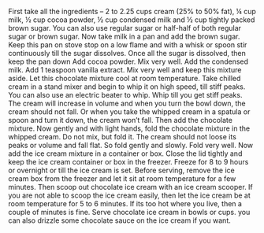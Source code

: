 First take all the ingredients – 2 to 2.25 cups cream (25% to 50% fat), ¼ cup milk, ½ cup cocoa powder, ½ cup condensed milk and ½ cup tightly packed brown sugar. You can also use regular sugar or half-half of both regular sugar or brown sugar.
Now take milk in a pan and add the brown sugar.
Keep this pan on stove stop on a low flame and with a whisk or spoon stir continuously till the sugar dissolves.
Once all the sugar is dissolved, then keep the pan down
Add cocoa powder.
Mix very well.
Add the condensed milk.
Add 1 teaspoon vanilla extract.
Mix very well and keep this mixture aside. Let this chocolate mixture cool at room temperature.
Take chilled cream in a stand mixer and begin to whip it on high speed, till stiff peaks. You can also use an electric beater to whip.
Whip till you get stiff peaks. The cream will increase in volume and when you turn the bowl down, the cream should not fall. Or when you take the whipped cream in a spatula or spoon and turn it down, the cream won’t fall.
Then add the chocolate mixture.
Now gently and with light hands, fold the chocolate mixture in the whipped cream. Do not mix, but fold it.
The cream should not loose its peaks or volume and fall flat. So fold gently and slowly.
Fold very well.
Now add the ice cream mixture in a container or box.
Close the lid tightly and keep the ice cream container or box in the freezer.
Freeze for 8 to 9 hours or overnight or till the ice cream is set.
Before serving, remove the ice cream box from the freezer and let it sit at room temperature for a few minutes. Then scoop out chocolate ice cream with an ice cream scooper. If you are not able to scoop the ice cream easily, then let the ice cream be at room temperature for 5 to 6 minutes. If its too hot where you live, then a couple of minutes is fine.
Serve chocolate ice cream in bowls or cups. you can also drizzle some chocolate sauce on the ice cream if you want.